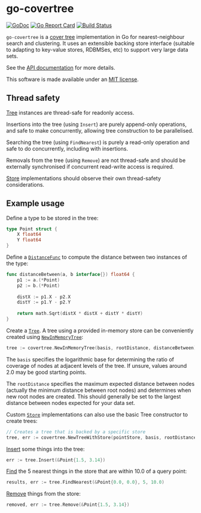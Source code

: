 # go-covertree

[![GoDoc](https://godoc.org/github.com/mandykoh/go-covertree?status.svg)](https://godoc.org/github.com/mandykoh/go-covertree)
[![Go Report Card](https://goreportcard.com/badge/github.com/mandykoh/go-covertree)](https://goreportcard.com/report/github.com/mandykoh/go-covertree)
[![Build Status](https://travis-ci.org/mandykoh/go-covertree.svg?branch=master)](https://travis-ci.org/mandykoh/go-covertree)

`go-covertree` is a [cover tree](http://hunch.net/~jl/projects/cover_tree/icml_final/final-icml.pdf) implementation in Go for nearest-neighbour search and clustering. It uses an extensible backing store interface (suitable to adapting to key-value stores, RDBMSes, etc) to support very large data sets.

See the [API documentation](https://godoc.org/github.com/mandykoh/go-covertree) for more details.

This software is made available under an [MIT license](LICENSE).


## Thread safety

[Tree](https://godoc.org/github.com/mandykoh/go-covertree#Tree) instances are thread-safe for readonly access.

Insertions into the tree (using `Insert`) are purely append-only operations, and safe to make concurrently, allowing tree construction to be parallelised.

Searching the tree (using `FindNearest`) is purely a read-only operation and safe to do concurrently, including with insertions.

Removals from the tree (using `Remove`) are not thread-safe and should be externally synchronised if concurrent read-write access is required.

[Store](https://godoc.org/github.com/mandykoh/go-covertree#Store) implementations should observe their own thread-safety considerations.


## Example usage

Define a type to be stored in the tree:

```go
type Point struct {
    X float64
    Y float64
}
```

Define a [`DistanceFunc`](https://godoc.org/github.com/mandykoh/go-covertree#DistanceFunc) to compute the distance between two instances of the type:

```go
func distanceBetween(a, b interface{}) float64 {
    p1 := a.(*Point)
    p2 := b.(*Point)
	
    distX := p1.X - p2.X
    distY := p1.Y - p2.Y
	
    return math.Sqrt(distX * distX + distY * distY)
}
```

Create a [`Tree`](https://godoc.org/github.com/mandykoh/go-covertree#Tree). A tree using a provided in-memory store can be conveniently created using [`NewInMemoryTree`](https://godoc.org/github.com/mandykoh/go-covertree#NewInMemoryTree):

```go
tree := covertree.NewInMemoryTree(basis, rootDistance, distanceBetween)
```

The `basis` specifies the logarithmic base for determining the ratio of coverage of nodes at adjacent levels of the tree. If unsure, values around 2.0 may be good starting points.

The `rootDistance` specifies the maximum expected distance between nodes (actually the minimum distance between root nodes) and determines when new root nodes are created. This should generally be set to the largest distance between nodes expected for your data set.

Custom [`Store`](https://godoc.org/github.com/mandykoh/go-covertree#Store) implementations can also use the basic Tree constructor to create trees:

```go
// Creates a tree that is backed by a specific store
tree, err := covertree.NewTreeWithStore(pointStore, basis, rootDistance, distanceBetween)       
```

[Insert](https://godoc.org/github.com/mandykoh/go-covertree#Tree.Insert) some things into the tree:

```go
err := tree.Insert(&Point{1.5, 3.14})
```

[Find](https://godoc.org/github.com/mandykoh/go-covertree#Tree.FindNearest) the 5 nearest things in the store that are within 10.0 of a query point:

```go
results, err := tree.FindNearest(&Point{0.0, 0.0}, 5, 10.0)
```

[Remove](https://godoc.org/github.com/mandykoh/go-covertree#Tree.Remove) things from the store:

```go
removed, err := tree.Remove(&Point{1.5, 3.14})
```

